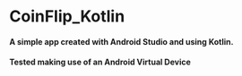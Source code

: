 # CoinFlip_Kotlin

#### A simple app created with Android Studio and using Kotlin.
#### Tested making use of an Android Virtual Device
